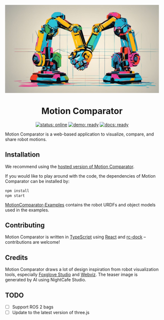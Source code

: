 ![Motion Comparator](./public/teaser.jpg)

<div align="center">
    <h1>Motion Comparator</h1>
    <a href= "https://uwgraphics.github.io/MotionComparator"><img alt="status: online" src="https://img.shields.io/badge/status-online-success.svg?logoHeight=10"></a>
    <a href= "https://uwgraphics.github.io/MotionComparator"><img alt="demo: ready" src="https://img.shields.io/badge/demo-ready-success.svg?logoHeight=10"></a>
    <a href= "https://github.com/uwgraphics/MotionComparator/releases"><img alt="docs: ready" src="https://img.shields.io/badge/version-v0.80.0 Beta-blue.svg?logoHeight=10"></a>
</div>

Motion Comparator is a web-based application to visualize, compare, and share robot motions. 

## Installation
We recommend using the [hosted version of Motion Comparator](https://uwgraphics.github.io/MotionComparator/). 

If you would like to play around with the code, the dependencies of Motion Comparator can be installed by:
```
npm install
npm start
```

[MotionComparator-Examples](https://github.com/uwgraphics/MotionComparator-Examples) contains the robot URDFs and object models used in the examples.

## Contributing

Motion Comparator is written in [TypeScript](https://www.typescriptlang.org/) using [React](https://react.dev/) and [rc-dock](https://github.com/ticlo/rc-dock) – contributions are welcome!

## Credits
Motion Comparator draws a lot of design inspiration from robot visualization tools, especially [Foxglove Studio](https://github.com/foxglove/studio) and [Webviz](https://github.com/cruise-automation/webviz). The teaser image is generated by AI using NightCafe Studio.

## TODO
- [ ] Support ROS 2 bags
- [ ] Update to the latest version of three.js
